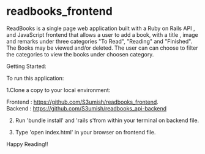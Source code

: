 # readbooks_frontend

ReadBooks is a single page web application built with a Ruby on Rails API , and JavaScript frontend that allows a user to add a book, with a title , image and remarks under three categories "To Read", "Reading" and "Finished". The Books may be viewed and/or deleted. The user can can choose to filter the categories to view the books under choosen category.

Getting Started:

To run this application:

1.Clone a copy to your local environment:                 

   Frontend : https://github.com/S3umish/readbooks_frontend.   
   Backend : https://github.com/S3umish/readbooks_api-backend

2. Run 'bundle install' and 'rails s'from within your terminal on backend file.

3. Type 'open index.html' in your browser on frontend file.

Happy Reading!!
